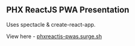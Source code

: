 ## PHX ReactJS PWA Presentation

Uses spectacle & create-react-app.

View here - [phxreactjs-pwas.surge.sh](http://phxreactjs-pwas.surge.sh)
